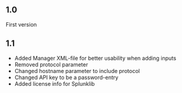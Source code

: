 ## 1.0

First version

## 1.1

- Added Manager XML-file for better usability when adding inputs
- Removed protocol parameter
- Changed hostname parameter to include protocol
- Changed API key to be a password-entry
- Added license info for Splunklib
